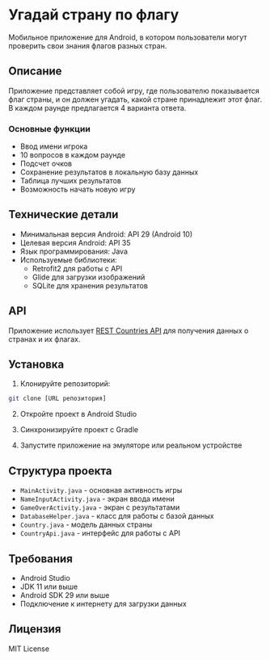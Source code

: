 # Угадай страну по флагу

Мобильное приложение для Android, в котором пользователи могут проверить свои знания флагов разных стран.

## Описание

Приложение представляет собой игру, где пользователю показывается флаг страны, и он должен угадать, какой стране принадлежит этот флаг. В каждом раунде предлагается 4 варианта ответа.

### Основные функции

- Ввод имени игрока
- 10 вопросов в каждом раунде
- Подсчет очков
- Сохранение результатов в локальную базу данных
- Таблица лучших результатов
- Возможность начать новую игру

## Технические детали

- Минимальная версия Android: API 29 (Android 10)
- Целевая версия Android: API 35
- Язык программирования: Java
- Используемые библиотеки:
  - Retrofit2 для работы с API
  - Glide для загрузки изображений
  - SQLite для хранения результатов

## API

Приложение использует [REST Countries API](https://restcountries.com/) для получения данных о странах и их флагах.

## Установка

1. Клонируйте репозиторий:
```bash
git clone [URL репозитория]
```

2. Откройте проект в Android Studio

3. Синхронизируйте проект с Gradle

4. Запустите приложение на эмуляторе или реальном устройстве

## Структура проекта

- `MainActivity.java` - основная активность игры
- `NameInputActivity.java` - экран ввода имени
- `GameOverActivity.java` - экран с результатами
- `DatabaseHelper.java` - класс для работы с базой данных
- `Country.java` - модель данных страны
- `CountryApi.java` - интерфейс для работы с API

## Требования

- Android Studio
- JDK 11 или выше
- Android SDK 29 или выше
- Подключение к интернету для загрузки данных

## Лицензия

MIT License 